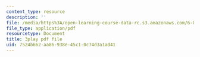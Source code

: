 ```yaml
---
content_type: resource
description: ''
file: /media/https%3A/open-learning-course-data-rc.s3.amazonaws.com/6-034-artificial-intelligence-fall-2010/7524b662aa86938e45c10c74d3a1ad41_STjW3eH0Cik.pdf
file_type: application/pdf
resourcetype: Document
title: 3play pdf file
uid: 7524b662-aa86-938e-45c1-0c74d3a1ad41
---
```


